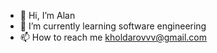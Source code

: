 - 👋 Hi, I’m Alan
- 🌱 I’m currently learning software engineering   
- 📫 How to reach me kholdarovvv@gmail.com


